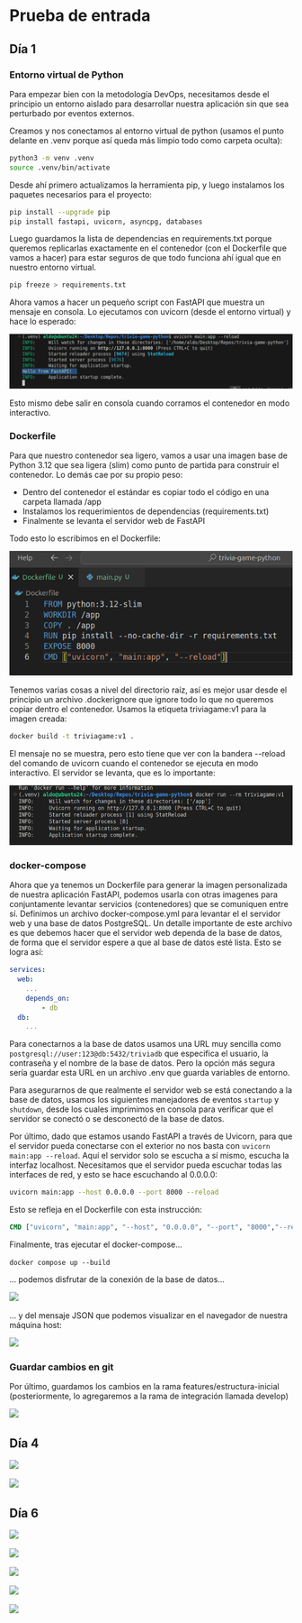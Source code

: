 # Prueba de entrada

## Día 1

### Entorno virtual de Python

Para empezar bien con la metodología DevOps, necesitamos desde el principio un entorno aislado para desarrollar nuestra aplicación sin que sea perturbado por eventos externos.

Creamos y nos conectamos al entorno virtual de python (usamos el punto delante en .venv porque así queda más limpio todo como carpeta oculta):

```bash
python3 -m venv .venv
source .venv/bin/activate
```

Desde ahí primero actualizamos la herramienta pip, y luego instalamos los paquetes necesarios para el proyecto:

```bash
pip install --upgrade pip
pip install fastapi, uvicorn, asyncpg, databases
```

Luego guardamos la lista de dependencias en requirements.txt porque queremos replicarlas exactamente en el contenedor (con el Dockerfile que vamos a hacer) para estar seguros de que todo funciona ahí igual que en nuestro entorno virtual.

```bash
pip freeze > requirements.txt
```

Ahora vamos a hacer un pequeño script con FastAPI que muestra un mensaje en consola. Lo ejecutamos con uvicorn (desde el entorno virtual) y hace lo esperado:

![alt](2025-04-09-22-41-17.png)


Esto mismo debe salir en consola cuando corramos el contenedor en modo interactivo.

### Dockerfile

Para que nuestro contenedor sea ligero, vamos a usar una imagen base de Python 3.12 que sea ligera (slim) como punto de partida para construir el contenedor. Lo demás cae por su propio peso: 

- Dentro del contenedor el estándar es copiar todo el código en una carpeta llamada /app
- Instalamos los requerimientos de dependencias (requirements.txt)
- Finalmente se levanta el servidor web de FastAPI

Todo esto lo escribimos en el Dockerfile:

![](2025-04-09-23-12-07.png)

Tenemos varias cosas a nivel del directorio raíz, así es mejor usar desde el principio un archivo .dockerignore que ignore todo lo que no queremos copiar dentro el contenedor. Usamos la etiqueta triviagame:v1 para la imagen creada:

```bash
docker build -t triviagame:v1 .
```

El mensaje no se muestra, pero esto tiene que ver con la bandera --reload del comando de uvicorn cuando el contenedor se ejecuta en modo interactivo. El servidor se levanta, que es lo importante:

![](2025-04-09-23-39-06.png)

### docker-compose

Ahora que ya tenemos un Dockerfile para generar la imagen personalizada de nuestra aplicación FastAPI, podemos usarla con otras imagenes para conjuntamente levantar servicios (contenedores) que se comuniquen entre sí. Definimos un archivo docker-compose.yml para levantar el el servidor web y una base de datos PostgreSQL. Un detalle importante de este archivo es que debemos hacer que el servidor web dependa de la base de datos, de forma que el servidor espere a que al base de datos esté lista. Esto se logra así:

```yaml
services:
  web:
    ...
    depends_on:
        - db
  db:
    ...
```

Para conectarnos a la base de datos usamos una URL muy sencilla como `postgresql://user:123@db:5432/triviadb` que especifica el usuario, la contraseña y el nombre de la base de datos. Pero la opción más segura sería guardar esta URL en un archivo .env que guarda variables de entorno.

Para asegurarnos de que realmente el servidor web se está conectando a la base de datos, usamos los siguientes manejadores de eventos `startup` y `shutdown`, desde los cuales imprimimos en consola para verificar que el servidor se conectó o se desconectó de la base de datos.

Por último, dado que estamos usando FastAPI a través de Uvicorn, para que el servidor pueda conectarse con el exterior no nos basta con `uvicorn main:app --reload`. Aquí el servidor solo se escucha a sí mismo, escucha la interfaz localhost. Necesitamos que el servidor pueda escuchar todas las interfaces de red, y esto se hace escuchando al 0.0.0.0:

```bash
uvicorn main:app --host 0.0.0.0 --port 8000 --reload
```

Esto se refleja en el Dockerfile con esta instrucción:

```Dockerfile
CMD ["uvicorn", "main:app", "--host", "0.0.0.0", "--port", "8000","--reload"]
```

Finalmente, tras ejecutar el docker-compose...

```docker compose up --build```

... podemos disfrutar de la conexión de la base de datos...

![](2025-04-10-17-49-25.png)

... y del mensaje JSON que podemos visualizar en el navegador de nuestra máquina host:

![](2025-04-10-17-06-42.png)

### Guardar cambios en git

Por último, guardamos los cambios en la rama features/estructura-inicial (posteriormente, lo agregaremos a la rama de integración llamada develop)

![](2025-04-10-22-08-01.png)

## Día 4

![](2025-04-12-11-04-27.png)

![](2025-04-12-12-26-36.png)

## Día 6

![](2025-04-16-01-00-15.png)

![](2025-04-16-01-58-37.png)

![](2025-04-15-14-02-03.png)

![](2025-04-15-14-13-33.png)

![](2025-04-15-14-13-04.png)
